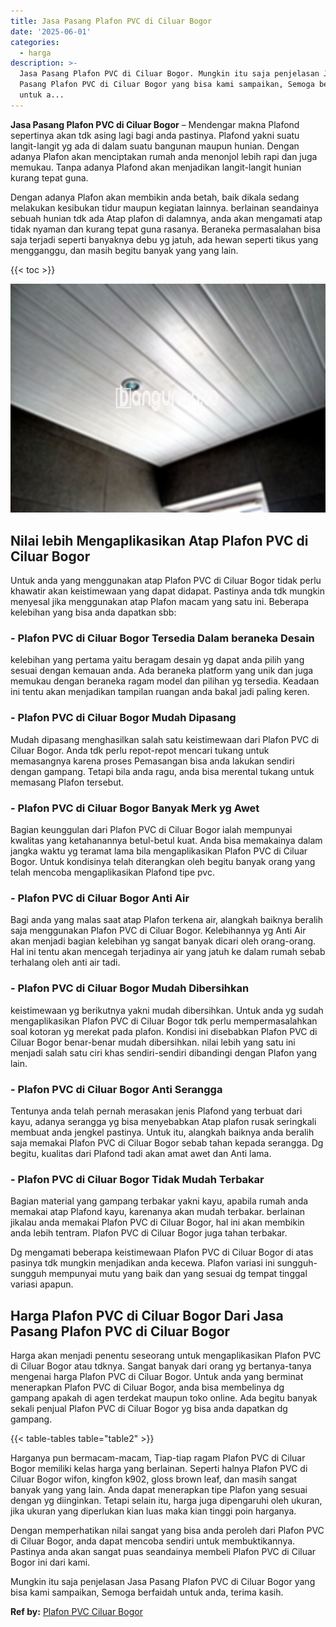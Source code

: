 ```yaml
---
title: Jasa Pasang Plafon PVC di Ciluar Bogor
date: '2025-06-01'
categories:
  - harga
description: >-
  Jasa Pasang Plafon PVC di Ciluar Bogor. Mungkin itu saja penjelasan Jasa
  Pasang Plafon PVC di Ciluar Bogor yang bisa kami sampaikan, Semoga berfaidah
  untuk a...
---
```


**Jasa Pasang Plafon PVC di Ciluar Bogor** – Mendengar makna Plafond sepertinya akan tdk asing lagi bagi anda pastinya. Plafond yakni suatu langit-langit yg ada di dalam suatu bangunan maupun hunian. Dengan adanya Plafon akan menciptakan rumah anda menonjol lebih rapi dan juga memukau. Tanpa adanya Plafond akan menjadikan langit-langit hunian kurang tepat guna.

Dengan adanya Plafon akan membikin anda betah, baik dikala sedang melakukan kesibukan tidur maupun kegiatan lainnya. berlainan seandainya sebuah hunian tdk ada Atap plafon di dalamnya, anda akan mengamati atap tidak nyaman dan kurang tepat guna rasanya. Beraneka permasalahan bisa saja terjadi seperti banyaknya debu yg jatuh, ada hewan seperti tikus yang mengganggu, dan masih begitu banyak yang yang lain.

{{< toc >}}

![Jasa Pasang Plafon PVC di Ciluar Bogor](/images/flafond-pvc-murah25.png)

## Nilai lebih Mengaplikasikan Atap Plafon PVC di Ciluar Bogor

Untuk anda yang menggunakan atap Plafon PVC di Ciluar Bogor tidak perlu khawatir akan keistimewaan yang dapat didapat. Pastinya anda tdk mungkin menyesal jika menggunakan atap Plafon macam yang satu ini. Beberapa kelebihan yang bisa anda dapatkan sbb:

### \- Plafon PVC di Ciluar Bogor Tersedia Dalam beraneka Desain

kelebihan yang pertama yaitu beragam desain yg dapat anda pilih yang sesuai dengan kemauan anda. Ada beraneka platform yang unik dan juga memukau dengan beraneka ragam model dan pilihan yg tersedia. Keadaan ini tentu akan menjadikan tampilan ruangan anda bakal jadi paling keren.

### \- Plafon PVC di Ciluar Bogor Mudah Dipasang

Mudah dipasang menghasilkan salah satu keistimewaan dari Plafon PVC di Ciluar Bogor. Anda tdk perlu repot-repot mencari tukang untuk memasangnya karena proses Pemasangan bisa anda lakukan sendiri dengan gampang. Tetapi bila anda ragu, anda bisa merental tukang untuk memasang Plafon tersebut.

### \- Plafon PVC di Ciluar Bogor Banyak Merk yg Awet

Bagian keunggulan dari Plafon PVC di Ciluar Bogor ialah mempunyai kwalitas yang ketahanannya betul-betul kuat. Anda bisa memakainya dalam jangka waktu yg teramat lama bila mengaplikasikan Plafon PVC di Ciluar Bogor. Untuk kondisinya telah diterangkan oleh begitu banyak orang yang telah mencoba mengaplikasikan Plafond tipe pvc.

### \- Plafon PVC di Ciluar Bogor Anti Air

Bagi anda yang malas saat atap Plafon terkena air, alangkah baiknya beralih saja menggunakan Plafon PVC di Ciluar Bogor. Kelebihannya yg Anti Air akan menjadi bagian kelebihan yg sangat banyak dicari oleh orang-orang. Hal ini tentu akan mencegah terjadinya air yang jatuh ke dalam rumah sebab terhalang oleh anti air tadi.

### \- Plafon PVC di Ciluar Bogor Mudah Dibersihkan

keistimewaan yg berikutnya yakni mudah dibersihkan. Untuk anda yg sudah mengaplikasikan Plafon PVC di Ciluar Bogor tdk perlu mempermasalahkan soal kotoran yg merekat pada plafon. Kondisi ini disebabkan Plafon PVC di Ciluar Bogor benar-benar mudah dibersihkan. nilai lebih yang satu ini menjadi salah satu ciri khas sendiri-sendiri dibandingi dengan Plafon yang lain.

### \- Plafon PVC di Ciluar Bogor Anti Serangga

Tentunya anda telah pernah merasakan jenis Plafond yang terbuat dari kayu, adanya serangga yg bisa menyebabkan Atap plafon rusak seringkali membuat anda jengkel pastinya. Untuk itu, alangkah baiknya anda beralih saja memakai Plafon PVC di Ciluar Bogor sebab tahan kepada serangga. Dg begitu, kualitas dari Plafond tadi akan amat awet dan Anti lama.

### \- Plafon PVC di Ciluar Bogor Tidak Mudah Terbakar

Bagian material yang gampang terbakar yakni kayu, apabila rumah anda memakai atap Plafond kayu, karenanya akan mudah terbakar. berlainan jikalau anda memakai Plafon PVC di Ciluar Bogor, hal ini akan membikin anda lebih tentram. Plafon PVC di Ciluar Bogor juga tahan terbakar.

Dg mengamati beberapa keistimewaan Plafon PVC di Ciluar Bogor di atas pasinya tdk mungkin menjadikan anda kecewa. Plafon variasi ini sungguh-sungguh mempunyai mutu yang baik dan yang sesuai dg tempat tinggal variasi apapun.

## Harga Plafon PVC di Ciluar Bogor Dari Jasa Pasang Plafon PVC di Ciluar Bogor

Harga akan menjadi penentu seseorang untuk mengaplikasikan Plafon PVC di Ciluar Bogor atau tdknya. Sangat banyak dari orang yg bertanya-tanya mengenai harga Plafon PVC di Ciluar Bogor. Untuk anda yang berminat menerapkan Plafon PVC di Ciluar Bogor, anda bisa membelinya dg gampang apakah di agen terdekat maupun toko online. Ada begitu banyak sekali penjual Plafon PVC di Ciluar Bogor yg bisa anda dapatkan dg gampang.

{{< table-tables table="table2" >}}

Harganya pun bermacam-macam, Tiap-tiap ragam Plafon PVC di Ciluar Bogor memiliki kelas harga yang berlainan. Seperti halnya Plafon PVC di Ciluar Bogor wifon, kingfon k902, gloss brown leaf, dan masih sangat banyak yang yang lain. Anda dapat menerapkan tipe Plafon yang sesuai dengan yg diinginkan. Tetapi selain itu, harga juga dipengaruhi oleh ukuran, jika ukuran yang diperlukan kian luas maka kian tinggi poin harganya.

Dengan memperhatikan nilai sangat yang bisa anda peroleh dari Plafon PVC di Ciluar Bogor, anda dapat mencoba sendiri untuk membuktikannya. Pastinya anda akan sangat puas seandainya membeli Plafon PVC di Ciluar Bogor ini dari kami.

Mungkin itu saja penjelasan Jasa Pasang Plafon PVC di Ciluar Bogor yang bisa kami sampaikan, Semoga berfaidah untuk anda, terima kasih.

**Ref by:** [Plafon PVC Ciluar Bogor](https://id.wikipedia.org/wiki/Plafon)
